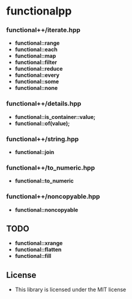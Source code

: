 # functionalpp


### functional++/iterate.hpp

* **functional::range** <br />
* **functional::each** <br />
* **functional::map** <br />
* **functional::filter** <br />
* **functional::reduce** <br />
* **functional::every** <br />
* **functional::some** <br />
* **functional::none** <br />


### functional++/details.hpp
* **functional::is_container<T>::value;** <br />
* **functional<T>::of(value);** <br />


### functional++/string.hpp
* **functional::join** <br />


### functional++/to_numeric.hpp
* **functional::to_numeric** <br />


### functional++/noncopyable.hpp
* **functional::noncopyable** <br />

## TODO

* **functional::xrange** <br />
* **functional::flatten** <br />
* **functional::fill** <br />


## License

* This library is licensed under the MIT license

